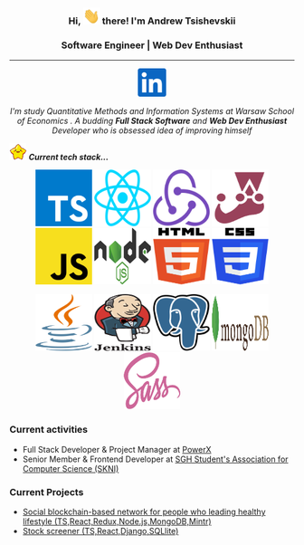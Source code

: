 <h3 align="center"> Hi, <img src="https://raw.githubusercontent.com/ABSphreak/ABSphreak/master/gifs/Hi.gif" width="30px"> there! I'm Andrew Tsishevskii</h3>
<h3 align="center">Software Engineer | Web Dev Enthusiast</h3>
<hr>
<p align="center">
<a href="https://www.linkedin.com/in/andrzej-ciszewski-b5a9581b7/">
    <img src="assets/linkedin-icon.svg" alt="Andrew Tsishevskii LinkedIn Profile" height="50px" width="50px">
  </a>
</p>
<em>
<p align="center">
I'm study  Quantitative Methods and Information Systems at Warsaw School of Economics
. A budding <b> Full Stack Software</b> and <b>Web Dev Enthusiast</b>
Developer who is obsessed idea of improving himself </p> </em>


<img src="assets/star.webp" width="30px">&nbsp;***Current tech stack...***
<p style='text-align: center'>
<img height="100px" width="100px" src="assets/ts-icon.svg" alt="typescript-icon">
<img height="100px" width="100px" src="assets/react-icon.svg" alt="react-icon">
<img height="100px" width="100px" src="assets/redux-icon.svg" alt="redux-icon">
<img height="100px" width="100px" src="assets/jest-icon.svg" alt="jest-icon">
<img height="100px" width="100px" src="assets/javascript-icon.svg" alt="java-script-icon">
<img height="100px" width="100px" src="assets/nodejs-icon.svg" alt="nodejs-icon">
<img height="100px" width="100px" src="assets/html-5-icon.svg" alt="html5-icon">
<img height="100px" width="100px" src="assets/css-3-icon.svg" alt="css-icon">
</p>
<p align="center">
<img height="100px" width="100px" src="assets/java-icon.svg" alt="java-icon">
<img height="100px" width="100px" src="assets/jenkins-icon.svg" alt="jenkins-icon">
<img height="100px" width="100px" src="assets/postgresql-icon.svg" alt="postgresql-icon">
<img height="100px" width="100px" src="assets/mongodb-icon.svg" alt="mongodb-icon">
<img height="100px" width="100px" src="assets/sass-icon.svg" alt="sass-icon">
</p>

<h3>Current activities</h3>
<ul>
<li>Full Stack Developer & Project Manager at <a href="https://github.com/PowerXTeam">PowerX</a></li>
<li>Senior Member & Frontend Developer at <a href="https://www.facebook.com/skninformatyki"> SGH Student's Association for Computer Science (SKNI)</a></li>
</ul>

<h3>Current Projects</h3>
<ul> 
    <li><a href="https://github.com/PowerXTeam/main_repo">Social blockchain-based network for people who leading healthy lifestyle (TS,React,Redux,Node.js,MongoDB,Mintr) </a>
    <li><a href="https://github.com/hator/skni-project?fbclid=IwAR2yY65_CebI8tEDRQ8-2G8dhc9AiBFKPTPDq1vF5AODqfDVU7vA7sQ8uyE">Stock screener (TS,React,Django,SQLlite)<a></li>
</ul>


